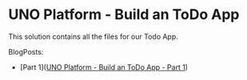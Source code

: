 # UNO Platform - Build an ToDo App

This solution contains all the files for our Todo App.

BlogPosts:
 * [Part 1]([UNO Platform - Build an ToDo App - Part 1](https://steven-giesel.com/blogPost/b2234ada-0978-4c7b-841e-ca6a255247b0))